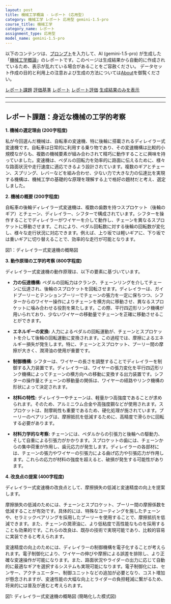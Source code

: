 ```yaml
---
layout: post
title: 機械工学概論 - レポート (応用型)
category: 機械工学 レポート 応用型 gemini-1.5-pro
course_title: 機械工学
category_name: レポート
assignment_type: 応用型
model_name: gemini-1.5-pro
---
```


以下のコンテンツは、[プロンプト](https://github.com/takedatoshiyuki/synthetic_assignments/tree/main/generated/機械工学/gemini-1.5-pro/prompt_レポート-応用型.md)を入力して、AI (gemini-1.5-pro) が生成した「[機械工学概論](/contents/機械工学/)」のレポートです。このページは生成結果から自動的に作成されているため、表示が乱れている場合があることをご容赦ください。
データセット作成の目的と利用上の注意および生成の方法については[About](/About)を御覧ください。

[レポート課題](../レポート課題-応用型)
[評価基準](../評価基準-応用型)
[レポート](../レポート-応用型)
[レポート評価](../レポート評価-応用型)
[生成結果のみを表示](https://github.com/takedatoshiyuki/synthetic_assignments/tree/main/generated/機械工学/gemini-1.5-pro/レポート-応用型.md)
  

***
***
  
## レポート課題：身近な機械の工学的考察

**1. 機械の選定理由 (200字程度)**

私が今回選んだ機械は、自転車の変速機、特に後輪に搭載されるディレイラー式変速機です。自転車は日常的に利用する乗り物であり、その変速機構は比較的小規模ながらも、複数の機械要素が組み合わされて精巧に動作することに興味を持っていました。変速機は、ペダルの回転力を効率的に路面に伝えるために、様々な路面状況や走行速度に適応できるよう設計されています。複数のギアとチェーン、スプリング、レバーなどを組み合わせ、少ない力で大きな力の伝達比を実現する機構は、機械工学の基礎的な原理を理解する上で格好の題材だと考え、選定しました。


**2. 機械の概要 (200字程度)**

自転車の後輪ディレイラー式変速機は、複数の歯数を持つスプロケット（後輪のギア）とチェーン、ディレイラー、シフターで構成されています。シフターを操作することでディレイラーがワイヤーを介して動作し、チェーンを異なるスプロケットに移動させます。これにより、ペダル回転数に対する後輪の回転数が変化し、様々な走行状況に対応できます。例えば、上り坂では軽いギアに、下り坂では重いギアに切り替えることで、効率的な走行が可能となります。

図1：ディレイラー式変速機の概略図


**3. 動作原理の工学的考察 (800字程度)**

ディレイラー式変速機の動作原理は、以下の要素に基づいています。

* **力の伝達機構:** ペダルの回転力はクランク、チェーンリングを介してチェーンに伝達され、後輪のスプロケットを回転させます。ディレイラーは、ガイドプーリーとテンションプーリーでチェーンの張力を一定に保ちつつ、シフターからのワイヤー操作によりチェーンを横方向に移動させ、異なるスプロケットに噛み合わせる役割を果たします。この際、平行四辺形リンク機構が用いられており、少ないワイヤーの移動量でチェーンを正確に移動させることができます。

* **エネルギーの変換:**  人力によるペダルの回転運動が、チェーンとスプロケットを介して後輪の回転運動に変換されます。この過程では、摩擦によるエネルギー損失が発生します。特に、チェーンとスプロケット、プーリー間の摩擦が大きく、潤滑油の使用が重要です。

* **制御機構:** シフターは、ワイヤーの長さを調整することでディレイラーを制御する入力装置です。ディレイラーは、ワイヤーの張力変化を平行四辺形リンク機構によってチェーンの横方向への移動に変換する出力装置です。シフターの操作量とチェーンの移動量の関係は、ワイヤーの経路やリンク機構の形状によって決定されます。

* **材料の特性:** ディレイラーやチェーンは、軽量かつ高強度であることが求められます。そのため、アルミニウム合金や高強度鋼などが使用されます。スプロケットは、耐摩耗性も重要であるため、硬化処理が施されています。プーリーのベアリングは、摩擦抵抗を低減するために、高精度で滑らかに回転する必要があります。

* **材料力学的な考察:** チェーンには、ペダルからの引張力と後輪への駆動力、そして自重による引張力がかかります。スプロケットの歯には、チェーンからの集中荷重が作用し、歯元応力が発生します。ディレイラーの各部材には、チェーンの張力やワイヤーの引張力による曲げ応力や引張応力が作用します。これらの応力が材料の強度を超えると、破損が発生する可能性があります。


**4. 改良点の提案 (400字程度)**

ディレイラー式変速機の改良点として、摩擦損失の低減と変速精度の向上を提案します。

摩擦損失の低減のためには、チェーンとスプロケット、プーリー間の摩擦係数を低減することが有効です。具体的には、特殊なコーティングを施したチェーンや、セラミックベアリングを採用したプーリーを使用することで、摩擦抵抗を低減できます。また、チェーンの潤滑油に、より低粘度で高性能なものを採用することも効果的です。これらの改良は、既存の技術で実現可能であり、比較的容易に実装できると考えられます。

変速精度の向上のためには、ディレイラーの制御機構を電子化することが考えられます。電子制御化により、ワイヤーの伸びや摩擦による誤差を排除し、より正確な変速操作が可能になります。また、路面状況やライダーの出力に応じて自動的に最適なギアを選択するシステムも実現可能になります。電子制御化には、センサー、アクチュエーター、制御ユニットなどの追加が必要となり、コスト増加が懸念されますが、変速性能の大幅な向上とライダーの負担軽減に繋がるため、将来的には普及が進むと考えられます。


図1: ディレイラー式変速機の概略図 (簡略化した模式図)
